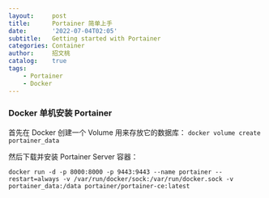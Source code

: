 ```yaml
---
layout:     post
title:      Portainer 简单上手
date:       '2022-07-04T02:05'
subtitle:   Getting started with Portainer
categories: Container
author:     招文桃
catalog:    true
tags:
    - Portainer
    - Docker
---
```



### Docker 单机安装 Portainer

首先在 Docker 创建一个 Volume 用来存放它的数据库：
`docker volume create portainer_data`

然后下载并安装 Portainer Server 容器：

`docker run -d -p 8000:8000 -p 9443:9443 --name portainer --restart=always -v /var/run/docker/sock:/var/run/docker.sock -v portainer_data:/data portainer/portainer-ce:latest`
